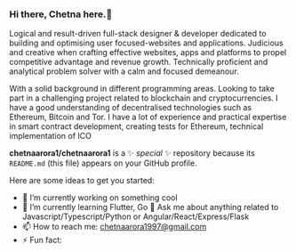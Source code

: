 ### Hi there, Chetna here.👋


Logical and result-driven full-stack designer & developer dedicated to building and optimising user focused-websites and applications. Judicious and creative when crafting effective websites, apps and platforms to propel competitive advantage and revenue growth. Technically proficient and analytical problem solver with a calm and focused demeanour.

With a solid background in different programming areas. Looking to take part in a challenging project related to blockchain and cryptocurrencies. I have a good understanding of decentralised technologies such as Ethereum, Bitcoin and Tor. I have a lot of experience and practical expertise in smart contract development, creating tests for Ethereum, technical implementation of ICO

**chetnaarora1/chetnaarora1** is a ✨ _special_ ✨ repository because its `README.md` (this file) appears on your GitHub profile.

Here are some ideas to get you started:

- 🔭 I’m currently working on something cool
- 🌱 I’m currently learning Flutter, Go
💬  Ask me about anything related to Javascript/Typescript/Python or Angular/React/Express/Flask
- 📫 How to reach me: chetnaarora1997@gmail.com
- ⚡ Fun fact: 
